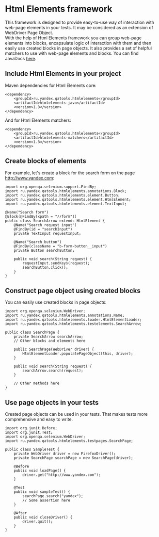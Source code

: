 Html Elements framework
=======================

This framework is designed to provide easy-to-use way of interaction with web-page elements in your tests. It may be 
considered as an extension of WebDriver Page Object.<br/>
With the help of Html Elements framework you can group web-page elements into blocks, encapsulate logic of interaction with them 
and then easily use created blocks in page objects. It also provides a set of helpful matchers to use with web-page elements 
and blocks. You can find JavaDocs <a href="https://oss.sonatype.org/service/local/repositories/releases/archive/ru/yandex/qatools/htmlelements/htmlelements/1.8/htmlelements-1.8-javadoc.jar/!/index.html">here</a>.

Include Html Elements in your project
-------------------------------------
Maven dependencies for Html Elements core:

    <dependency>
        <groupId>ru.yandex.qatools.htmlelements</groupId>
        <artifactId>htmlelements-java</artifactId>
        <version>1.8</version>
    </dependency>

And for Html Elements matchers:

    <dependency>
        <groupId>ru.yandex.qatools.htmlelements</groupId>
        <artifactId>htmlelements-matchers</artifactId>
        <version>1.8</version>
    </dependency>

Create blocks of elements
-------------------------
For example, let's create a block for the search form on the page http://www.yandex.com:

    import org.openqa.selenium.support.FindBy;
    import ru.yandex.qatools.htmlelements.annotations.Block;
    import ru.yandex.qatools.htmlelements.element.Button;
    import ru.yandex.qatools.htmlelements.element.HtmlElement;
    import ru.yandex.qatools.htmlelements.element.TextInput;

    @Name("Search form")
    @Block(@FindBy(xpath = "//form"))
    public class SearchArrow extends HtmlElement {
        @Name("Search request input")
        @FindBy(id = "searchInput")
        private TextInput requestInput;

        @Name("Search button")
        @FindBy(className = "b-form-button__input")
        private Button searchButton;

        public void search(String request) {
            requestInput.sendKeys(request);
            searchButton.click();
        }
    }

Construct page object using created blocks
------------------------------------------
You can easily use created blocks in page objects:

    import org.openqa.selenium.WebDriver;
    import ru.yandex.qatools.htmlelements.annotations.Name;
    import ru.yandex.qatools.htmlelements.loader.HtmlElementLoader;
    import ru.yandex.qatools.htmlelements.testelements.SearchArrow;

    public class SearchPage {
        private SearchArrow searchArrow;
        // Other blocks and elements here

        public SearchPage(WebDriver driver) {
            HtmlElementLoader.populatePageObject(this, driver);
        }

        public void search(String request) {
            searchArrow.search(request);
        }

        // Other methods here
    }

Use page objects in your tests
------------------------------
Created page objects can be used in your tests. That makes tests more comprehensive and easy to write.

    import org.junit.Before;
    import org.junit.Test;
    import org.openqa.selenium.WebDriver;
    import ru.yandex.qatools.htmlelements.testpages.SearchPage;
        
    public class SampleTest {
        private WebDriver driver = new FirefoxDriver();
        private SearchPage searchPage = new SearchPage(driver);
    
        @Before
        public void loadPage() {
            driver.get("http://www.yandex.com");
        }
    
        @Test
        public void sampleTest() {
            searchPage.search("yandex");
            // Some assertion here
        }

        @After
        public void closeDriver() {
            driver.quit();
        }
    }